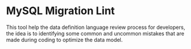 # MySQL Migration Lint
This tool help the data definition language review process for developers, the idea is to identifying some common and uncommon mistakes that are made during coding to optimize the data model.
